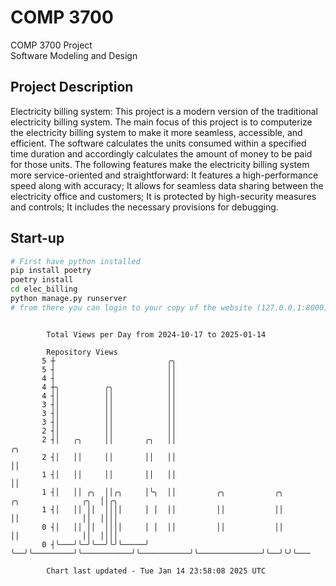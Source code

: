 # COMP 3700
COMP 3700 Project  
Software Modeling and Design
## Project Description
Electricity billing system: This project is a modern version of the traditional electricity billing system. The main focus of this project is to computerize the electricity billing system to make it more seamless, accessible, and efficient. The software calculates the units consumed within a specified time duration and accordingly calculates the amount of money to be paid for those units. The following features make the electricity billing system more service-oriented and straightforward: It features a high-performance speed along with accuracy; It allows for seamless data sharing between the electricity office and customers; It is protected by high-security measures and controls; It includes the necessary provisions for debugging.

## Start-up
```bash
# First have python installed
pip install poetry
poetry install
cd elec_billing
python manage.py runserver
# from there you can login to your copy of the website (127.0.0.1:8000), default creds are admin/admin
```

```

        Total Views per Day from 2024-10-17 to 2025-01-14

        Repository Views
       5 ┼                         ╭╮
       5 ┤                         ││
       4 ┤                         ││
       4 ┼╮          ╭╮            ││
       4 ┤│          ││            ││
       3 ┤│          ││            ││
       3 ┤│          ││            ││
       3 ┤│          ││            ││
       2 ┤│          ││            ││
       2 ┤│   ╭╮     ││       ╭╮   ││                                                       ╭╮
       2 ┤│   ││     ││       ││   ││                                                       ││
       1 ┤│   ││     ││       ││   ││                                                       ││
       1 ┤│   ││ ╭╮  ││╭╮     │╰╮  ││         ╭╮           ╭╮           ╭╮              ╭╮  ││╭╮
       1 ┤│   ││ ││  ││││     │ │  ││         ││           ││           ││              ││  ││││
       0 ┤│   ││ ││  ││││     │ │  ││         ││           ││           ││              ││  ││││
       0 ┤╰───╯╰─╯╰──╯╰╯╰─────╯ ╰──╯╰─────────╯╰───────────╯╰───────────╯╰──────────────╯╰──╯╰╯╰───

        Chart last updated - Tue Jan 14 23:58:08 2025 UTC
        
```
